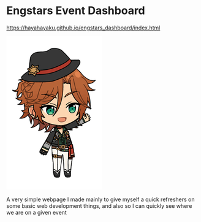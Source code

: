 # Engstars Event Dashboard

https://hayahayaku.github.io/engstars_dashboard/index.html

[![1684405554554](image/README/1684405554554.png)](https://www.ensemblestars.com/)

A very simple webpage I made mainly to give myself a quick refreshers on some basic web development things, and also so I can quickly see where we are on a given event

